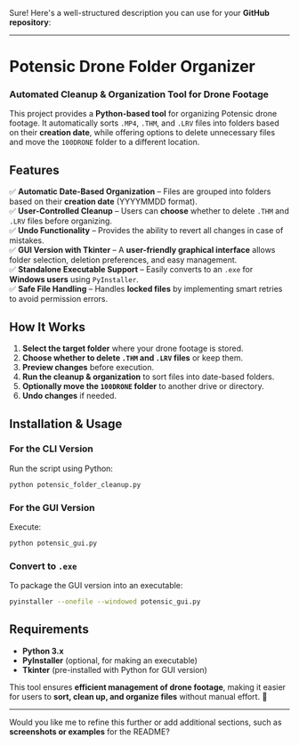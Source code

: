 Sure! Here's a well-structured description you can use for your **GitHub repository**:

---

# **Potensic Drone Folder Organizer**  
### **Automated Cleanup & Organization Tool for Drone Footage**  

This project provides a **Python-based tool** for organizing Potensic drone footage. It automatically sorts `.MP4`, `.THM`, and `.LRV` files into folders based on their **creation date**, while offering options to delete unnecessary files and move the `100DRONE` folder to a different location.

## **Features**
✅ **Automatic Date-Based Organization** – Files are grouped into folders based on their **creation date** (YYYYMMDD format).  
✅ **User-Controlled Cleanup** – Users can **choose** whether to delete `.THM` and `.LRV` files before organizing.  
✅ **Undo Functionality** – Provides the ability to revert all changes in case of mistakes.  
✅ **GUI Version with Tkinter** – A **user-friendly graphical interface** allows folder selection, deletion preferences, and easy management.  
✅ **Standalone Executable Support** – Easily converts to an `.exe` for **Windows users** using `PyInstaller`.  
✅ **Safe File Handling** – Handles **locked files** by implementing smart retries to avoid permission errors.  

## **How It Works**
1. **Select the target folder** where your drone footage is stored.  
2. **Choose whether to delete `.THM` and `.LRV` files** or keep them.  
3. **Preview changes** before execution.  
4. **Run the cleanup & organization** to sort files into date-based folders.  
5. **Optionally move the `100DRONE` folder** to another drive or directory.  
6. **Undo changes** if needed.  

## **Installation & Usage**
### **For the CLI Version**
Run the script using Python:
```sh
python potensic_folder_cleanup.py
```
### **For the GUI Version**
Execute:
```sh
python potensic_gui.py
```
### **Convert to `.exe`**
To package the GUI version into an executable:
```sh
pyinstaller --onefile --windowed potensic_gui.py
```

## **Requirements**
- **Python 3.x**
- **PyInstaller** (optional, for making an executable)
- **Tkinter** (pre-installed with Python for GUI version)

This tool ensures **efficient management of drone footage**, making it easier for users to **sort, clean up, and organize files** without manual effort. 🚀  

---

Would you like me to refine this further or add additional sections, such as **screenshots or examples** for the README?  
